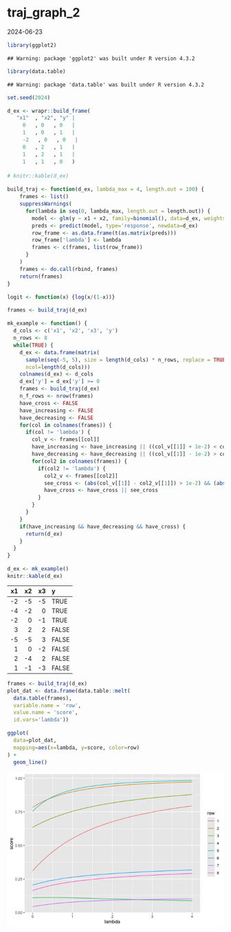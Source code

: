 traj_graph_2
================
2024-06-23

``` r
library(ggplot2)
```

    ## Warning: package 'ggplot2' was built under R version 4.3.2

``` r
library(data.table)
```

    ## Warning: package 'data.table' was built under R version 4.3.2

``` r
set.seed(2024)
```

``` r
d_ex <- wrapr::build_frame(
   "x1"  , "x2", "y" |
     0   , 0   , 0   |
     1   , 0   , 1   |
     -2   , 0   , 0   |
     0   , 2   , 1   |
     1   , 2   , 1   |
     1   , 1   , 0   )

# knitr::kable(d_ex)
```

``` r
build_traj <- function(d_ex, lambda_max = 4, length.out = 100) {
    frames <- list()
    suppressWarnings(
      for(lambda in seq(0, lambda_max, length.out = length.out)) {
        model <- glm(y ~ x1 + x2, family=binomial(), data=d_ex, weights = 1 + lambda * d_ex$y)
        preds <- predict(model, type='response', newdata=d_ex)
        row_frame <- as.data.frame(t(as.matrix(preds)))
        row_frame['lambda'] <- lambda
        frames <- c(frames, list(row_frame))
      }
    )
    frames <- do.call(rbind, frames)
    return(frames)
}
```

``` r
logit <- function(x) {log(x/(1-x))}
```

``` r
frames <- build_traj(d_ex)
```

``` r
mk_example <- function() {
  d_cols <- c('x1', 'x2', 'x3', 'y')
  n_rows <- 8
  while(TRUE) {
    d_ex <- data.frame(matrix(
      sample(seq(-5, 5), size = length(d_cols) * n_rows, replace = TRUE),
      ncol=length(d_cols)))
    colnames(d_ex) <- d_cols
    d_ex['y'] = d_ex['y'] >= 0
    frames <- build_traj(d_ex)
    n_f_rows <- nrow(frames)
    have_cross <- FALSE
    have_increasing <- FALSE
    have_decreasing <- FALSE
    for(col in colnames(frames)) {
      if(col != 'lambda') {
        col_v <- frames[[col]]
        have_increasing <- have_increasing || ((col_v[[1]] + 1e-2) < col_v[[n_f_rows]])
        have_decreasing <- have_decreasing || ((col_v[[1]] - 1e-2) > col_v[[n_f_rows]])
        for(col2 in colnames(frames)) {
          if(col2 != 'lambda') {
            col2_v <- frames[[col2]]
            see_cross <- (abs(col_v[[1]] - col2_v[[1]]) > 1e-2) && (abs(col_v[[n_f_rows]] - col2_v[[n_f_rows]]) > 1e-2) && (col_v[[n_f_rows]] != col2_v[[n_f_rows]]) && ((col_v[[1]] > col2_v[[1]]) != (col_v[[n_f_rows]] > col2_v[[n_f_rows]]))
            have_cross <- have_cross || see_cross
          }
        }
      }
    }
    if(have_increasing && have_decreasing && have_cross) {
      return(d_ex)
    }
  }
}
```

``` r
d_ex <- mk_example()
knitr::kable(d_ex)
```

|  x1 |  x2 |  x3 | y     |
|----:|----:|----:|:------|
|  -2 |  -5 |  -5 | TRUE  |
|  -4 |  -2 |   0 | TRUE  |
|  -2 |   0 |  -1 | TRUE  |
|   3 |   2 |   2 | FALSE |
|  -5 |  -5 |   3 | FALSE |
|   1 |   0 |  -2 | FALSE |
|   2 |  -4 |   2 | FALSE |
|   1 |  -1 |  -3 | FALSE |

``` r
frames <- build_traj(d_ex)
plot_dat <- data.frame(data.table::melt(
  data.table(frames), 
  variable.name = 'row',
  value.name = 'score',
  id.vars='lambda'))
```

``` r
ggplot(
  data=plot_dat,
  mapping=aes(x=lambda, y=score, color=row)
) +
  geom_line()
```

![](traj_graph_2_files/figure-gfm/unnamed-chunk-9-1.png)<!-- -->
